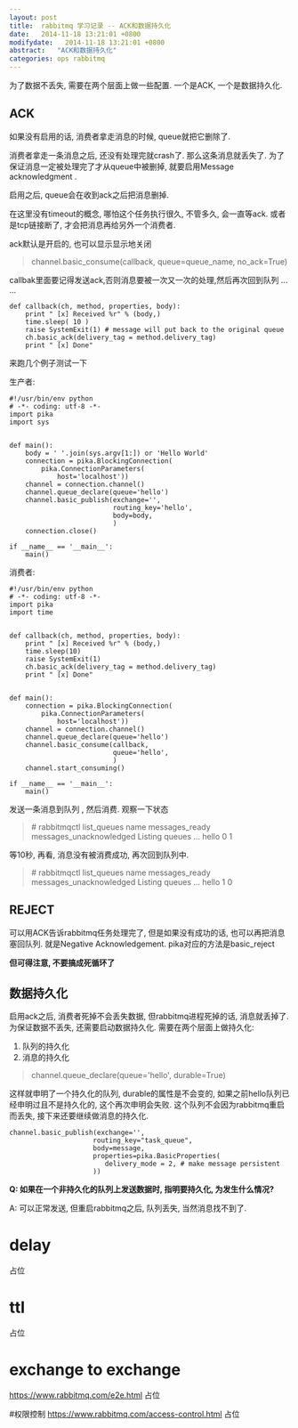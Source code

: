 ```yaml
---
layout: post
title:  rabbitmq 学习记录 -- ACK和数据持久化
date:   2014-11-18 13:21:01 +0800
modifydate:   2014-11-18 13:21:01 +0800
abstract:   "ACK和数据持久化"
categories: ops rabbitmq
---
```

为了数据不丢失, 需要在两个层面上做一些配置. 一个是ACK, 一个是数据持久化.

## ACK

如果没有启用的话, 消费者拿走消息的时候, queue就把它删除了.

消费者拿走一条消息之后, 还没有处理完就crash了. 那么这条消息就丢失了. 为了保证消息一定被处理完了才从queue中被删掉, 就要启用Message acknowledgment .

启用之后, queue会在收到ack之后把消息删掉. 

在这里没有timeout的概念, 哪怕这个任务执行很久, 不管多久, 会一直等ack. 或者是tcp链接断了, 才会把消息再给另外一个消费者.

ack默认是开启的, 也可以显示显示地关闭

> channel.basic_consume(callback, queue=queue_name, no_ack=True) 


callbak里面要记得发送ack,否则消息要被一次又一次的处理,然后再次回到队列 ... ...

    def callback(ch, method, properties, body):
        print " [x] Received %r" % (body,)
        time.sleep( 10 )
        raise SystemExit(1) # message will put back to the original queue
        ch.basic_ack(delivery_tag = method.delivery_tag)
        print " [x] Done"

来跑几个例子测试一下

生产者:

    #!/usr/bin/env python
    # -*- coding: utf-8 -*-
    import pika
    import sys


    def main():
        body = ' '.join(sys.argv[1:]) or 'Hello World'
        connection = pika.BlockingConnection(
            pika.ConnectionParameters(
                host='localhost'))
        channel = connection.channel()
        channel.queue_declare(queue='hello')
        channel.basic_publish(exchange='',
                              routing_key='hello',
                              body=body,
                              )
        connection.close()

    if __name__ == '__main__':
        main()


消费者:

    #!/usr/bin/env python
    # -*- coding: utf-8 -*-
    import pika
    import time


    def callback(ch, method, properties, body):
        print " [x] Received %r" % (body,)
        time.sleep(10)
        raise SystemExit(1)
        ch.basic_ack(delivery_tag = method.delivery_tag)
        print " [x] Done"


    def main():
        connection = pika.BlockingConnection(
            pika.ConnectionParameters(
                host='localhost'))
        channel = connection.channel()
        channel.queue_declare(queue='hello')
        channel.basic_consume(callback,
                              queue='hello',
                              )
        channel.start_consuming()

    if __name__ == '__main__':
        main()

发送一条消息到队列 , 然后消费. 观察一下状态 

> \# rabbitmqctl list_queues name messages_ready messages_unacknowledged
> Listing queues ...
> hello	0	1

等10秒, 再看, 消息没有被消费成功, 再次回到队列中.

> \# rabbitmqctl list_queues name messages_ready messages_unacknowledged
> Listing queues ...
> hello	1	0


## REJECT

可以用ACK告诉rabbitmq任务处理完了, 但是如果没有成功的话, 也可以再把消息塞回队列. 就是Negative Acknowledgement. pika对应的方法是basic_reject

**但可得注意, 不要搞成死循环了**


## 数据持久化
启用ack之后, 消费者死掉不会丢失数据, 但rabbitmq进程死掉的话, 消息就丢掉了. 为保证数据不丢失, 还需要启动数据持久化.
需要在两个层面上做持久化:
1. 队列的持久化
2. 消息的持久化

> channel.queue_declare(queue='hello', durable=True)
  
这样就申明了一个持久化的队列, durable的属性是不会变的, 如果之前hello队列已经申明过且不是持久化的, 这个再次申明会失败.
这个队列不会因为rabbitmq重启而丢失, 接下来还要继续做消息的持久化.

    channel.basic_publish(exchange='',
                         routing_key="task_queue",
                         body=message,
                         properties=pika.BasicProperties(
                            delivery_mode = 2, # make message persistent
                         ))

**Q: 如果在一个非持久化的队列上发送数据时, 指明要持久化, 为发生什么情况?**

A:  可以正常发送, 但重启rabbitmq之后, 队列丢失, 当然消息找不到了.

# delay
占位

# ttl
占位

# exchange to exchange
https://www.rabbitmq.com/e2e.html
占位


#权限控制
https://www.rabbitmq.com/access-control.html
占位
